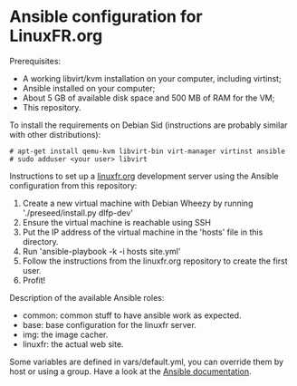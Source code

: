 Ansible configuration for LinuxFR.org
=====================================

Prerequisites:

* A working libvirt/kvm installation on your computer, including virtinst;
* Ansible installed on your computer;
* About 5 GB of available disk space and 500 MB of RAM for the VM;
* This repository.

To install the requirements on Debian Sid (instructions are probably similar
with other distributions):

    # apt-get install qemu-kvm libvirt-bin virt-manager virtinst ansible
    # sudo adduser <your user> libvirt

Instructions to set up a [linuxfr.org](http://linuxfr.org) development server
using the Ansible configuration from this repository:

1. Create a new virtual machine with Debian Wheezy by running
   './preseed/install.py dlfp-dev'
2. Ensure the virtual machine is reachable using SSH
3. Put the IP address of the virtual machine in the 'hosts' file in this
   directory.
4. Run 'ansible-playbook -k -i hosts site.yml'
5. Follow the instructions from the linuxfr.org repository to create the
   first user.
6. Profit!

Description of the available Ansible roles:

* common: common stuff to have ansible work as expected.
* base: base configuration for the linuxfr server.
* img: the image cacher.
* linuxfr: the actual web site.

Some variables are defined in vars/default.yml, you can override them
by host or using a group. Have a look at the
[Ansible documentation](http://docs.ansible.com/intro_inventory.html).
